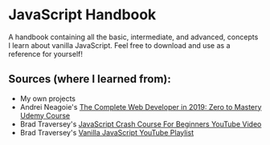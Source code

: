 # JavaScript Handbook
A handbook containing all the basic, intermediate, and advanced, concepts I learn about vanilla JavaScript. Feel free to download and use as a reference for yourself!

## Sources (where I learned from):
- My own projects
- Andrei Neagoie's [The Complete Web Developer in 2019: Zero to Mastery Udemy Course](https://www.udemy.com/the-complete-web-developer-zero-to-mastery/)
- Brad Traversey's [JavaScript Crash Course For Beginners YouTube Video](https://www.youtube.com/watch?v=hdI2bqOjy3c&list=PLillGF-RfqbbnEGy3ROiLWk7JMCuSyQtX&index=2&t=4806s)
- Brad Traversey's [Vanilla JavaScript YouTube Playlist](https://www.youtube.com/playlist?list=PLillGF-RfqbbnEGy3ROiLWk7JMCuSyQtX)